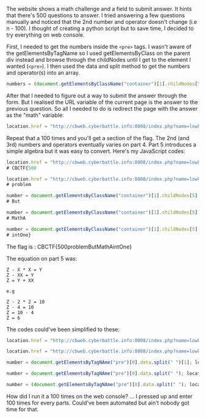 The website shows a math challenge and a field to submit answer. It hints that there's 500 questions to answer. I tried answering a few questions manually and noticed that the 2nd number and operator doesn't change (i.e n - 100). I thought of creating a python script but to save time, I decided to try everything on web console.

First, I needed to get the numbers inside the ```<pre>``` tags. I wasn't aware of the getElementsByTagName so I used getElementsByClass on the parent div instead and browse through the childNodes until I get to the element I wanted (```<pre>```). I then used the data and split method to get the numbers and operator(s) into an array.

```Javascript
numbers = (document.getElementsByClassName("container")[1].childNodes[5].childNodes[10].childNodes[0].data.split(" ")
```

After that I needed to figure out a way to submit the answer through the form. But I realised the URL variable of the current page is the answer to the previous question. So all I needed to do is redirect the page with the answer as the "math" variable:

```Javascript
location.href = "http://cbweb.cyberbattle.info:8008/index.php?name=lowkey&math=" + answer
```

Repeat that a 100 times and you'll get a section of the flag. The 2nd (and 3rd) numbers and operators eventually varies on part 4. Part 5 introduces a simple algebra but it was easy to convert. Here's my JavaScript codes:

```Javascript
location.href = "http://cbweb.cyberbattle.info:8008/index.php?name=lowkey&math=" + (document.getElementsByClassName("container")[1].childNodes[5].childNodes[11].childNodes[0].data.split(" ")[1] - 100)
# CBCTF{500

location.href = "http://cbweb.cyberbattle.info:8008/index.php?name=lowkey&math=" + (document.getElementsByClassName("container")[1].childNodes[5].childNodes[10].childNodes[0].data.split(" ")[0] * 100 - 300)
# problem

number = document.getElementsByClassName("container")[1].childNodes[5].childNodes[11].childNodes[0].data.split(" ")[1]; location.href = "http://cbweb.cyberbattle.info:8008/index.php?name=lowkey&math=" + (number * number + (Number(number) + Number(number)))
# But

number = document.getElementsByClassName("container")[1].childNodes[5].childNodes[10].childNodes[0].data.split(" "); location.href = "http://cbweb.cyberbattle.info:8008/index.php?name=lowkey&math=" + (number[1] ** number[4])
# MathA

number = document.getElementsByClassName("container")[1].childNodes[5].childNodes[10].childNodes[0].data.split(" "); location.href = "http://cbweb.cyberbattle.info:8008/index.php?name=lowkey&math=" + (number[6] - (number[2] * number[4]))
# intOne}
```

The flag is : CBCTF{500problemButMathAintOne}

The equation on part 5 was:
```
Z - X * X = Y
Z - XX = Y
Z = Y + XX

e.g

Z - 2 * 2 = 10
Z - 4 = 10
Z = 10 - 4
Z = 6
```

The codes could've been simplified to these:

```Javascript
location.href = "http://cbweb.cyberbattle.info:8008/index.php?name=lowkey&math=" + (document.getElementsByTagNAme("pre")[0].data.split(" ")[1] - 100)

location.href = "http://cbweb.cyberbattle.info:8008/index.php?name=lowkey&math=" + (document.getElementsByTagNAme("pre")[0].data.split(" ")[0] * 100 - 300)

number = document.getElementsByTagNAme("pre")[0].data.split(" ")[1]; location.href = "http://cbweb.cyberbattle.info:8008/index.php?name=lowkey&math=" + (number * number + (Number(number) + Number(number)))

number = document.getElementsByTagNAme("pre")[0].data.split(" "); location.href = "http://cbweb.cyberbattle.info:8008/index.php?name=lowkey&math=" + (number[1] ** number[4])

number = (document.getElementsByTagNAme("pre")[0].data.split(" "); location.href = "http://cbweb.cyberbattle.info:8008/index.php?name=lowkey&math=" + (number[6] - (number[2] * number[4]))
```

How did I run it a 100 times on the web console? ... I pressed up and enter 100 times for every parts. Could've been automated but ain't nobody got time for that.
